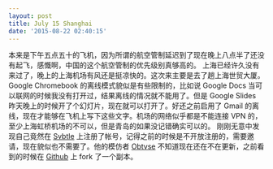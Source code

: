 ```yaml
---
layout: post
title: July 15 Shanghai
date: '2015-08-22 02:40:15'
---
```


本来是下午五点五十的飞机，因为所谓的航空管制延迟到了现在晚上八点半了还没有起飞，感慨啊，中国的这个航空管制的优先级别真够高的。
上海已经许久没有来过了，晚上的上海机场有风还是挺凉快的。这次来主要是去了趟上海世贸大厦。
Google Chromebook 的离线模式貌似是有些限制的，比如说 Google Docs 当可以联网的时候我没有打开过，结果离线的情况就不能用了。但是 Google Slides 昨天晚上的时候开了个幻灯片，现在就可以打开了。好还之前启用了 Gmail 的离线，现在才能够在飞机上写下这些文字。机场的网络似乎都是不能连接 VPN 的，至少上海虹桥机场的不可以，但是青岛的如果没记错确实可以的。
刚刚无意中发现自己竟然在 [Svbtle](svbtle.com) 上注册了帐号，记得之前的时候是不开放注册的，需要邀请，现在貌似也不需要了。他的模仿者 [Obtvse](https://github.com/beta4better/obtvse) 不知道现在还在不在更新，之前看到的时候在 [Github](https://github.com/) 上 fork 了一个副本。